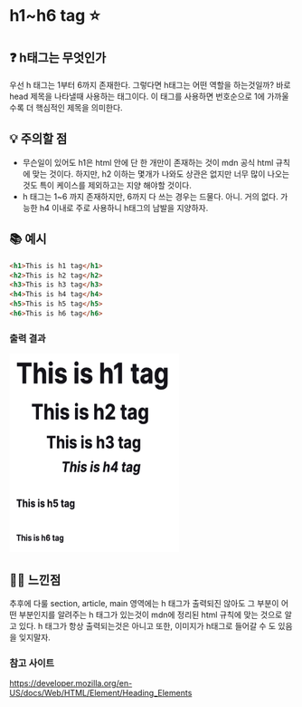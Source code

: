 # h1~h6 tag :star:

## :question: h태그는 무엇인가

우선 h 태그는 1부터 6까지 존재한다. 그렇다면 h태그는 어떤 역할을 하는것일까?
바로 head 제목을 나타낼때 사용하는 태그이다.
이 태그를 사용하면 번호순으로 1에 가까울수록 더 핵심적인 제목을 의미한다.

## :bulb: 주의할 점

- 무슨일이 있어도 h1은 html 안에 단 한 개만이 존재하는 것이 mdn 공식 html 규칙에 맞는 것이다.
  하지만, h2 이하는 몇개가 나와도 상관은 없지만 너무 많이 나오는 것도 특이 케이스를 제외하고는 지양 해야할 것이다.
- h 태그는 1~6 까지 존재하지만, 6까지 다 쓰는 경우는 드물다. 아니. 거의 없다.
  가능한 h4 이내로 주로 사용하니 h태그의 남발을 지양하자.

## :books: 예시

```html
<h1>This is h1 tag</h1>
<h2>This is h2 tag</h2>
<h3>This is h3 tag</h3>
<h4>This is h4 tag</h4>
<h5>This is h5 tag</h5>
<h6>This is h6 tag</h6>
```

### 출력 결과

<img src="https://github.com/leedbswo107/TIL/blob/main/Front-End/images/h_tag.png" width="300px" height="350px">

## :guardsman: 느낀점

추후에 다룰 section, article, main 영역에는 h 태그가 출력되진 않아도 그 부분이 어떤 부분인지를 알려주는 h 태그가 있는것이 mdn에 정리된 html 규칙에 맞는 것으로 알고 있다. h 태그가 항상 출력되는것은 아니고 또한, 이미지가 h태그로 들어갈 수 도 있음을 잊지말자.

### 참고 사이트

<https://developer.mozilla.org/en-US/docs/Web/HTML/Element/Heading_Elements>
